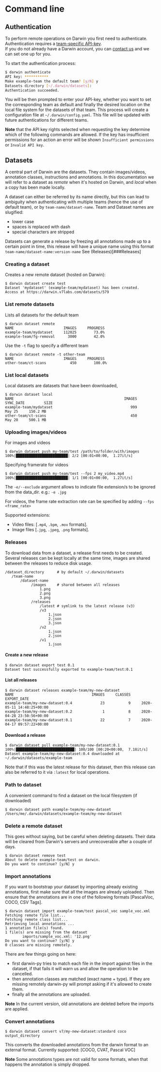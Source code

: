 # Command line  

## Authentication
To perform remote operations on Darwin you first need to authenticate.
Authentication requires a [team-specific API-key](https://darwin.v7labs.com/?settings=api-keys).  
If you do not already have a Darwin account, you can [contact us](https://www.v7labs.com/contact) and we can set one up for you.

To start the authentication process:

```sh
$ darwin authenticate
API key: ***********
Make example-team the default team? [y/N] y
Datasets directory [~/.darwin/datasets]: 
Authentication succeeded.
```

You will be then prompted to enter your API-key, whether you want to set the corresponding team as 
default and finally the desired location on the local file system for the datasets of that team.
This process will create a configuration file at `~/.darwin/config.yaml`.
This file will be updated with future authentications for different teams.

**Note** that the API key rights selected when requesting the key determine which of the following commands are allowed. If the key has insufficient permissions for an action an error will be shown `Insufficient permissions` or `Invalid API key`. 

## Datasets
A central part of Darwin are the datasets. They contain images/videos, annotation classes, instructions and annotations. In this documentation we will refer to a dataset as *remote* when it's hosted on Darwin, and *local* when a copy has been made locally. 

A dataset can either be referred by its name directly, but this can lead to ambiguity when authenticating with multiple teams (hence the use of default team), or by `team-name/dataset-name`. Team and Dataset names are slugified:

* lower case
* spaces is replaced with dash
* special characters are stripped

Datasets can generate a release by freezing all annotations made up to a certain point in time, this release will have a unique name using this format `team-name/dataset-name:version-name` See (Releases)[###Releases]

### Creating a dataset 
Creates a new remote dataset (hosted on Darwin):
```
$ darwin dataset create test
Dataset 'mydataset' (example-team/mydataset) has been created.
Access at https://darwin.v7labs.com/datasets/579
``` 

### List remote datasets
Lists all datasets for the default team
```
$ darwin dataset remote
NAME                       IMAGES     PROGRESS
example-team/mydataset     112025        73.0%
example-team/fg-removal      3000        42.0%
```

Use the `-t` flag to specify a different team

```
$ darwin dataset remote -t other-team
NAME                       IMAGES     PROGRESS
other-team/ct-scans           450        100.0%
```

### List local datasets
Local datasets are datasets that have been downloaded, 
```
$ darwin dataset local
NAME                                                   IMAGES     SYNC_DATE         SIZE
example-team/mydataset                                    999        May 25     150.2 MB
other-team/ct-scans                                       450        May 20     500.1 MB
```

### Uploading images/videos

For images and videos
```
$ darwin dataset push my-team/test /path/to/folder/with/images
100%|████████████████████████| 2/2 [00:01<00:00,  1.27it/s] 
```

Specifying framerate for videos
```
$ darwin dataset push my-team/test --fps 2 my_video.mp4
100%|████████████████████████| 1/1 [00:01<00:00,  1.27it/s] 
```


The `-e/--exclude` argument allows to indicate file extension/s to be ignored from the data_dir. 
e.g.: `-e .jpg`

For videos, the frame rate extraction rate can be specified by adding `--fps <frame_rate>`

Supported extensions:

-  Video files: [`.mp4`, `.bpm`, `.mov` formats].
-  Image files [`.jpg`, `.jpeg`, `.png` formats].


### Releases
To download data from a dataset, a release first needs to be created. Several releases can be kept locally at the same time, images are shared between the releases to reduce disk usage. 

```
/dataset_directory      # by default ~/.darwin/datasets
   /team-name
       /dataset-name
            /images     # shared between all releases
                1.png
                2.png
                3.png
            /releases
                /latest # symlink to the latest release (v3)
                /v3
                    1.json
                    2.json
                    3.json
                /v2
                    1.json
                    2.json
                /v1
                    1.json

```

#### Create a new release
```
$ darwin dataset export test 0.1
Dataset test successfully exported to example-team/test:0.1
```

#### List all releases 
```
$ darwin dataset releases example-team/my-new-dataset
NAME                                    IMAGES     CLASSES                   EXPORT_DATE
example-team/my-new-dataset:0.4             23           9     2020-05-11 14:48:25+00:00
example-team/my-new-dataset:0.2              1           8     2020-04-28 23:50:56+00:00
example-team/my-new-dataset:0.1             22           7     2020-04-17 09:57:22+00:00
```

#### Download a release 
```
$ darwin dataset pull example-team/my-new-dataset:0.1
100%|███████████████████████████| 100/100 [00:20<00:00,  7.18it/s]
Dataset example-team/my-new-dataset:0.4 downloaded at ~/.darwin/datasets/example-team
```

Note that if this was the latest release for this dataset, then this release can also be referred to it via `:latest` for local operations.

### Path to dataset
A convenient command to find a dataset on the local filesystem (if downloaded)
```
$ darwin dataset path example-team/my-new-dataset
/Users/me/.darwin/datasets/example-team/my-new-dataset
```

### Delete a remote dataset
This goes without saying, but be careful when deleting datasets. Their data will be cleared from Darwin's servers and unrecoverable after a couple of days. 
```
$ darwin dataset remove test
About to delete example-team/test on darwin.
Do you want to continue? [y/N] y
```

### Import annotations
If you want to bootstrap your dataset by importing already existing annotations, first make sure that all the images are already uploaded. Then ensure that the annotations are in one of the following formats [PascalVoc, COCO, CSV Tags]. 

```
$ darwin dataset import example-team/test pascal_voc sample_voc.xml
Fetching remote file list...
Fetching remote class list...
Retrieving local annotations ...
1 annotation file(s) found.
1 file(s) are missing from the dataset
        imports/sample_voc.xml: '12.png'
Do you want to continue? [y/N] y
0 classes are missing remotely.
```

There are few things going on here:

* first darwin-py tries to match each file in the import against files in the dataset, if that fails it will warn us and allow the operation to be cancelled. 
* then annotation classes are matched (exact name + type). If they are missing remotely darwin-py will prompt asking if it's allowed to create them.
* finally all the annotations are uploaded. 

**Note** In the current version, old annotations are deleted before the imports are applied. 

### Convert annotations

```
$ darwin dataset convert v7/my-new-dataset:standard coco output_directory
```

This converts the downloaded annotations from the darwin format to an external format. Currently supported: [COCO, CVAT, Pascal VOC]

**Note** Some annotations types are not valid for some formats, when that happens the annotation is simply dropped. 
